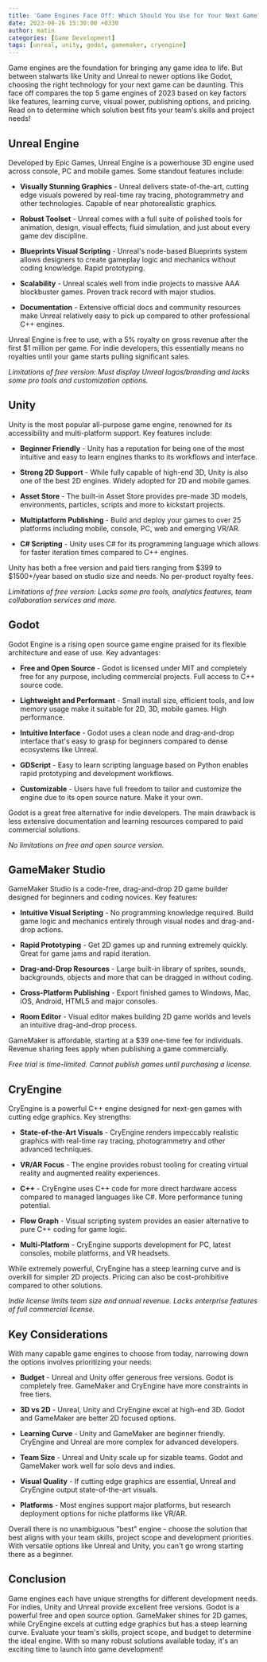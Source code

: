 ```yaml
---
title: 'Game Engines Face Off: Which Should You Use for Your Next Game? A 2023 Comparison'
date: 2023-08-26 15:30:00 +0330
author: matin
categories: [Game Development]
tags: [unreal, unity, godot, gamemaker, cryengine]
---
```


Game engines are the foundation for bringing any game idea to life. But between stalwarts like Unity and Unreal to newer options like Godot, choosing the right technology for your next game can be daunting. This face off compares the top 5 game engines of 2023 based on key factors like features, learning curve, visual power, publishing options, and pricing. Read on to determine which solution best fits your team's skills and project needs!

## Unreal Engine

Developed by Epic Games, Unreal Engine is a powerhouse 3D engine used across console, PC and mobile games. Some standout features include:

- **Visually Stunning Graphics** - Unreal delivers state-of-the-art, cutting edge visuals powered by real-time ray tracing, photogrammetry and other technologies. Capable of near photorealistic graphics.

- **Robust Toolset** - Unreal comes with a full suite of polished tools for animation, design, visual effects, fluid simulation, and just about every game dev discipline.

- **Blueprints Visual Scripting** - Unreal's node-based Blueprints system allows designers to create gameplay logic and mechanics without coding knowledge. Rapid prototyping.

- **Scalability** - Unreal scales well from indie projects to massive AAA blockbuster games. Proven track record with major studios.

- **Documentation** - Extensive official docs and community resources make Unreal relatively easy to pick up compared to other professional C++ engines.

Unreal Engine is free to use, with a 5% royalty on gross revenue after the first $1 million per game. For indie developers, this essentially means no royalties until your game starts pulling significant sales.

*Limitations of free version: Must display Unreal logos/branding and lacks some pro tools and customization options.*

## Unity

Unity is the most popular all-purpose game engine, renowned for its accessibility and multi-platform support. Key features include:

- **Beginner Friendly** - Unity has a reputation for being one of the most intuitive and easy to learn engines thanks to its workflows and interface.

- **Strong 2D Support** - While fully capable of high-end 3D, Unity is also one of the best 2D engines. Widely adopted for 2D and mobile games.

- **Asset Store** - The built-in Asset Store provides pre-made 3D models, environments, particles, scripts and more to kickstart projects.

- **Multiplatform Publishing** - Build and deploy your games to over 25 platforms including mobile, console, PC, web and emerging VR/AR.

- **C# Scripting** - Unity uses C# for its programming language which allows for faster iteration times compared to C++ engines.

Unity has both a free version and paid tiers ranging from $399 to $1500+/year based on studio size and needs. No per-product royalty fees.

*Limitations of free version: Lacks some pro tools, analytics features, team collaboration services and more.*

## Godot

Godot Engine is a rising open source game engine praised for its flexible architecture and ease of use. Key advantages:

- **Free and Open Source** - Godot is licensed under MIT and completely free for any purpose, including commercial projects. Full access to C++ source code.

- **Lightweight and Performant** - Small install size, efficient tools, and low memory usage make it suitable for 2D, 3D, mobile games. High performance.

- **Intuitive Interface** - Godot uses a clean node and drag-and-drop interface that's easy to grasp for beginners compared to dense ecosystems like Unreal.

- **GDScript** - Easy to learn scripting language based on Python enables rapid prototyping and development workflows.

- **Customizable** - Users have full freedom to tailor and customize the engine due to its open source nature. Make it your own.

Godot is a great free alternative for indie developers. The main drawback is less extensive documentation and learning resources compared to paid commercial solutions.

*No limitations on free and open source version.*

## GameMaker Studio

GameMaker Studio is a code-free, drag-and-drop 2D game builder designed for beginners and coding novices. Key features:

- **Intuitive Visual Scripting** - No programming knowledge required. Build game logic and mechanics entirely through visual nodes and drag-and-drop actions.

- **Rapid Prototyping** - Get 2D games up and running extremely quickly. Great for game jams and rapid iteration.

- **Drag-and-Drop Resources** - Large built-in library of sprites, sounds, backgrounds, objects and more that can be dragged in without coding.

- **Cross-Platform Publishing** - Export finished games to Windows, Mac, iOS, Android, HTML5 and major consoles.

- **Room Editor** - Visual editor makes building 2D game worlds and levels an intuitive drag-and-drop process.

GameMaker is affordable, starting at a $39 one-time fee for individuals. Revenue sharing fees apply when publishing a game commercially.

*Free trial is time-limited. Cannot publish games until purchasing a license.*

## CryEngine

CryEngine is a powerful C++ engine designed for next-gen games with cutting edge graphics. Key strengths:

- **State-of-the-Art Visuals** - CryEngine renders impeccably realistic graphics with real-time ray tracing, photogrammetry and other advanced techniques.

- **VR/AR Focus** - The engine provides robust tooling for creating virtual reality and augmented reality experiences.

- **C++** - CryEngine uses C++ code for more direct hardware access compared to managed languages like C#. More performance tuning potential.

- **Flow Graph** - Visual scripting system provides an easier alternative to pure C++ coding for game logic.

- **Multi-Platform** - CryEngine supports development for PC, latest consoles, mobile platforms, and VR headsets.

While extremely powerful, CryEngine has a steep learning curve and is overkill for simpler 2D projects. Pricing can also be cost-prohibitive compared to other solutions.

*Indie license limits team size and annual revenue. Lacks enterprise features of full commercial license.*

## Key Considerations

With many capable game engines to choose from today, narrowing down the options involves prioritizing your needs:

- **Budget** - Unreal and Unity offer generous free versions. Godot is completely free. GameMaker and CryEngine have more constraints in free tiers.

- **3D vs 2D** - Unreal, Unity and CryEngine excel at high-end 3D. Godot and GameMaker are better 2D focused options.

- **Learning Curve** - Unity and GameMaker are beginner friendly. CryEngine and Unreal are more complex for advanced developers.

- **Team Size** - Unreal and Unity scale up for sizable teams. Godot and GameMaker work well for solo devs and indies.

- **Visual Quality** - If cutting edge graphics are essential, Unreal and CryEngine output state-of-the-art visuals.

- **Platforms** - Most engines support major platforms, but research deployment options for niche platforms like VR/AR.

Overall there is no unambiguous "best" engine - choose the solution that best aligns with your team skills, project scope and development priorities. With versatile options like Unreal and Unity, you can't go wrong starting there as a beginner.

## Conclusion

Game engines each have unique strengths for different development needs. For indies, Unity and Unreal provide excellent free versions. Godot is a powerful free and open source option. GameMaker shines for 2D games, while CryEngine excels at cutting edge graphics but has a steep learning curve. Evaluate your team's skills, project scope, and budget to determine the ideal engine. With so many robust solutions available today, it's an exciting time to launch into game development!